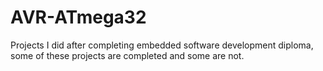 # AVR-ATmega32
Projects I did after completing embedded software development diploma, some of these projects are completed and some are not.
